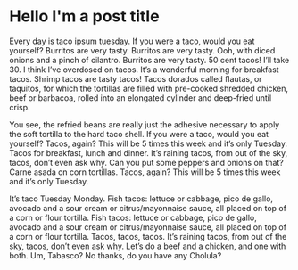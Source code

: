 # Hello I'm a post title

Every day is taco ipsum tuesday. If you were a taco, would you eat yourself? Burritos are very tasty. Burritos are very tasty. Ooh, with diced onions and a pinch of cilantro. Burritos are very tasty. 50 cent tacos! I’ll take 30. I think I’ve overdosed on tacos. It’s a wonderful morning for breakfast tacos. Shrimp tacos are tasty tacos! Tacos dorados called flautas, or taquitos, for which the tortillas are filled with pre-cooked shredded chicken, beef or barbacoa, rolled into an elongated cylinder and deep-fried until crisp.

You see, the refried beans are really just the adhesive necessary to apply the soft tortilla to the hard taco shell. If you were a taco, would you eat yourself? Tacos, again? This will be 5 times this week and it’s only Tuesday. Tacos for breakfast, lunch and dinner. It’s raining tacos, from out of the sky, tacos, don’t even ask why. Can you put some peppers and onions on that? Carne asada on corn tortillas. Tacos, again? This will be 5 times this week and it’s only Tuesday.

It’s taco Tuesday Monday. Fish tacos: lettuce or cabbage, pico de gallo, avocado and a sour cream or citrus/mayonnaise sauce, all placed on top of a corn or flour tortilla. Fish tacos: lettuce or cabbage, pico de gallo, avocado and a sour cream or citrus/mayonnaise sauce, all placed on top of a corn or flour tortilla. Tacos, tacos, tacos. It’s raining tacos, from out of the sky, tacos, don’t even ask why. Let’s do a beef and a chicken, and one with both. Um, Tabasco? No thanks, do you have any Cholula?
